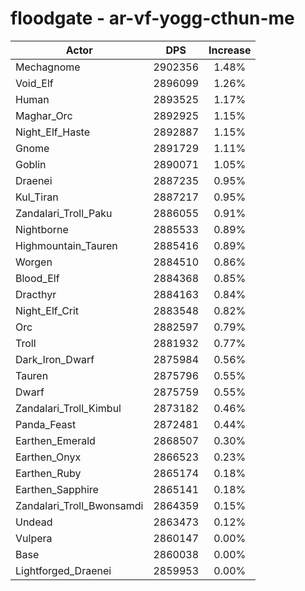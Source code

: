 # floodgate - ar-vf-yogg-cthun-me
| Actor | DPS | Increase |
|---|:---:|:---:|
|Mechagnome|2902356|1.48%|
|Void_Elf|2896099|1.26%|
|Human|2893525|1.17%|
|Maghar_Orc|2892925|1.15%|
|Night_Elf_Haste|2892887|1.15%|
|Gnome|2891729|1.11%|
|Goblin|2890071|1.05%|
|Draenei|2887235|0.95%|
|Kul_Tiran|2887217|0.95%|
|Zandalari_Troll_Paku|2886055|0.91%|
|Nightborne|2885533|0.89%|
|Highmountain_Tauren|2885416|0.89%|
|Worgen|2884510|0.86%|
|Blood_Elf|2884368|0.85%|
|Dracthyr|2884163|0.84%|
|Night_Elf_Crit|2883548|0.82%|
|Orc|2882597|0.79%|
|Troll|2881932|0.77%|
|Dark_Iron_Dwarf|2875984|0.56%|
|Tauren|2875796|0.55%|
|Dwarf|2875759|0.55%|
|Zandalari_Troll_Kimbul|2873182|0.46%|
|Panda_Feast|2872481|0.44%|
|Earthen_Emerald|2868507|0.30%|
|Earthen_Onyx|2866523|0.23%|
|Earthen_Ruby|2865174|0.18%|
|Earthen_Sapphire|2865141|0.18%|
|Zandalari_Troll_Bwonsamdi|2864359|0.15%|
|Undead|2863473|0.12%|
|Vulpera|2860147|0.00%|
|Base|2860038|0.00%|
|Lightforged_Draenei|2859953|0.00%|
